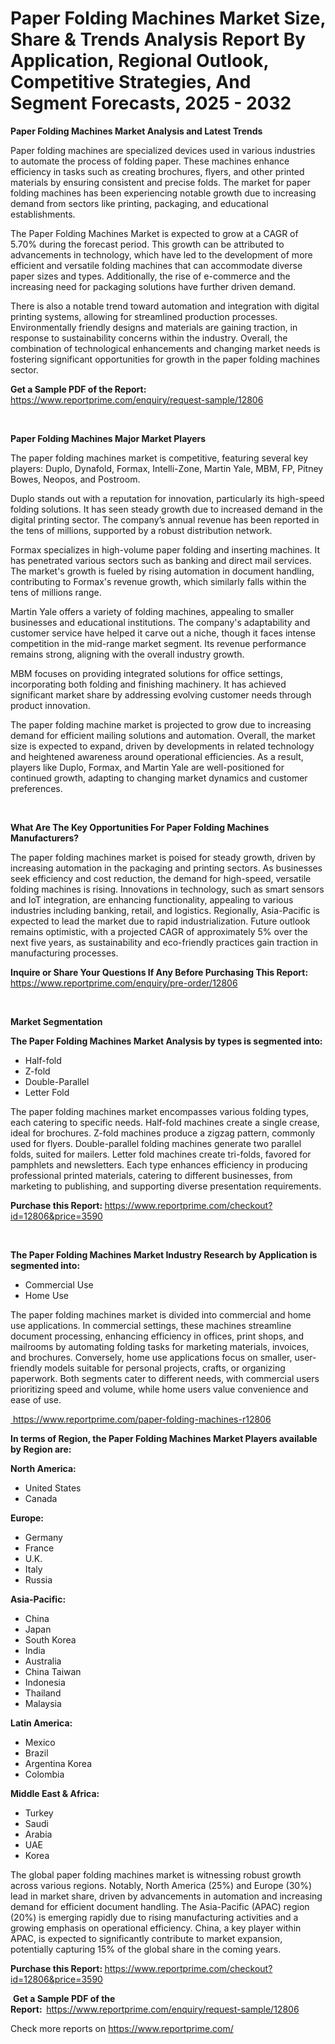 <p><h1>Paper Folding Machines Market Size, Share & Trends Analysis Report By Application, Regional Outlook, Competitive Strategies, And Segment Forecasts, 2025 - 2032</h1></p><p><strong>Paper Folding Machines Market Analysis and Latest Trends</strong></p>
<p><p>Paper folding machines are specialized devices used in various industries to automate the process of folding paper. These machines enhance efficiency in tasks such as creating brochures, flyers, and other printed materials by ensuring consistent and precise folds. The market for paper folding machines has been experiencing notable growth due to increasing demand from sectors like printing, packaging, and educational establishments.</p><p>The Paper Folding Machines Market is expected to grow at a CAGR of 5.70% during the forecast period. This growth can be attributed to advancements in technology, which have led to the development of more efficient and versatile folding machines that can accommodate diverse paper sizes and types. Additionally, the rise of e-commerce and the increasing need for packaging solutions have further driven demand.</p><p>There is also a notable trend toward automation and integration with digital printing systems, allowing for streamlined production processes. Environmentally friendly designs and materials are gaining traction, in response to sustainability concerns within the industry. Overall, the combination of technological enhancements and changing market needs is fostering significant opportunities for growth in the paper folding machines sector.</p></p>
<p><strong>Get a Sample PDF of the Report:&nbsp;</strong> <a href="https://www.reportprime.com/enquiry/request-sample/12806?utm_campaign=2609&utm_medium=2&utm_source=Github&utm_content=ia&utm_term=19032025&utm_id=paper-folding-machines">https://www.reportprime.com/enquiry/request-sample/12806</a></p>
<p>&nbsp;</p>
<p><strong>Paper Folding Machines Major Market Players</strong></p>
<p><p>The paper folding machines market is competitive, featuring several key players: Duplo, Dynafold, Formax, Intelli-Zone, Martin Yale, MBM, FP, Pitney Bowes, Neopos, and Postroom. </p><p>Duplo stands out with a reputation for innovation, particularly its high-speed folding solutions. It has seen steady growth due to increased demand in the digital printing sector. The company’s annual revenue has been reported in the tens of millions, supported by a robust distribution network.</p><p>Formax specializes in high-volume paper folding and inserting machines. It has penetrated various sectors such as banking and direct mail services. The market's growth is fueled by rising automation in document handling, contributing to Formax's revenue growth, which similarly falls within the tens of millions range.</p><p>Martin Yale offers a variety of folding machines, appealing to smaller businesses and educational institutions. The company's adaptability and customer service have helped it carve out a niche, though it faces intense competition in the mid-range market segment. Its revenue performance remains strong, aligning with the overall industry growth.</p><p>MBM focuses on providing integrated solutions for office settings, incorporating both folding and finishing machinery. It has achieved significant market share by addressing evolving customer needs through product innovation.</p><p>The paper folding machine market is projected to grow due to increasing demand for efficient mailing solutions and automation. Overall, the market size is expected to expand, driven by developments in related technology and heightened awareness around operational efficiencies. As a result, players like Duplo, Formax, and Martin Yale are well-positioned for continued growth, adapting to changing market dynamics and customer preferences.</p></p>
<p>&nbsp;</p>
<p><strong>What Are The Key Opportunities For Paper Folding Machines Manufacturers?</strong></p>
<p><p>The paper folding machines market is poised for steady growth, driven by increasing automation in the packaging and printing sectors. As businesses seek efficiency and cost reduction, the demand for high-speed, versatile folding machines is rising. Innovations in technology, such as smart sensors and IoT integration, are enhancing functionality, appealing to various industries including banking, retail, and logistics. Regionally, Asia-Pacific is expected to lead the market due to rapid industrialization. Future outlook remains optimistic, with a projected CAGR of approximately 5% over the next five years, as sustainability and eco-friendly practices gain traction in manufacturing processes.</p></p>
<p><strong>Inquire or Share Your Questions If Any Before Purchasing This Report:</strong> <a href="https://www.reportprime.com/enquiry/pre-order/12806?utm_campaign=2609&utm_medium=2&utm_source=Github&utm_content=ia&utm_term=19032025&utm_id=paper-folding-machines">https://www.reportprime.com/enquiry/pre-order/12806</a></p>
<p>&nbsp;</p>
<p><strong>Market Segmentation</strong></p>
<p><strong>The Paper Folding Machines Market Analysis by types is segmented into:</strong></p>
<p><ul><li>Half-fold</li><li>Z-fold</li><li>Double-Parallel</li><li>Letter Fold</li></ul></p>
<p><p>The paper folding machines market encompasses various folding types, each catering to specific needs. Half-fold machines create a single crease, ideal for brochures. Z-fold machines produce a zigzag pattern, commonly used for flyers. Double-parallel folding machines generate two parallel folds, suited for mailers. Letter fold machines create tri-folds, favored for pamphlets and newsletters. Each type enhances efficiency in producing professional printed materials, catering to different businesses, from marketing to publishing, and supporting diverse presentation requirements.</p></p>
<p><strong>Purchase this Report:&nbsp;</strong><a href="https://www.reportprime.com/checkout?id=12806&price=3590&utm_campaign=2609&utm_medium=2&utm_source=Github&utm_content=ia&utm_term=19032025&utm_id=paper-folding-machines">https://www.reportprime.com/checkout?id=12806&price=3590</a></p>
<p>&nbsp;</p>
<p><strong>The Paper Folding Machines Market Industry Research by Application is segmented into:</strong></p>
<p><ul><li>Commercial Use</li><li>Home Use</li></ul></p>
<p><p>The paper folding machines market is divided into commercial and home use applications. In commercial settings, these machines streamline document processing, enhancing efficiency in offices, print shops, and mailrooms by automating folding tasks for marketing materials, invoices, and brochures. Conversely, home use applications focus on smaller, user-friendly models suitable for personal projects, crafts, or organizing paperwork. Both segments cater to different needs, with commercial users prioritizing speed and volume, while home users value convenience and ease of use.</p></p>
<p><a href="https://www.reportprime.com/paper-folding-machines-r12806?utm_campaign=2609&utm_medium=2&utm_source=Github&utm_content=ia&utm_term=19032025&utm_id=paper-folding-machines">&nbsp;https://www.reportprime.com/paper-folding-machines-r12806</a></p>
<p><strong>In terms of Region, the Paper Folding Machines Market Players available by Region are:</strong></p>
<p>
    <p> <strong> North America: </strong>
        <ul>
            <li>United States</li>
            <li>Canada</li>
        </ul>
        </p> 
    <p> <strong> Europe: </strong>
        <ul>
            <li>Germany</li>
            <li>France</li>
            <li>U.K.</li>
            <li>Italy</li>
            <li>Russia</li>
        </ul>
        </p> 
    <p> <strong> Asia-Pacific: </strong>
        <ul>
            <li>China</li>
            <li>Japan</li>
            <li>South Korea</li>
            <li>India</li>
            <li>Australia</li>
            <li>China Taiwan</li>
            <li>Indonesia</li>
            <li>Thailand</li>
            <li>Malaysia</li>
        </ul>
        </p> 
    <p> <strong> Latin America: </strong>
        <ul>
            <li>Mexico</li>
            <li>Brazil</li>
            <li>Argentina Korea</li>
            <li>Colombia</li>
        </ul>
        </p> 
    <p> <strong> Middle East & Africa: </strong>
        <ul>
            <li>Turkey</li>
            <li>Saudi</li>
            <li>Arabia</li>
            <li>UAE</li>
            <li>Korea</li>
        </ul>
    </p>
    </p>
<p><p>The global paper folding machines market is witnessing robust growth across various regions. Notably, North America (25%) and Europe (30%) lead in market share, driven by advancements in automation and increasing demand for efficient document handling. The Asia-Pacific (APAC) region (20%) is emerging rapidly due to rising manufacturing activities and a growing emphasis on operational efficiency. China, a key player within APAC, is expected to significantly contribute to market expansion, potentially capturing 15% of the global share in the coming years.</p></p>
<p><strong>Purchase this Report: </strong><a href="https://www.reportprime.com/checkout?id=12806&price=3590&utm_campaign=2609&utm_medium=2&utm_source=Github&utm_content=ia&utm_term=19032025&utm_id=paper-folding-machines">https://www.reportprime.com/checkout?id=12806&price=3590</a></p>
<p>&nbsp;<strong>Get a Sample PDF of the Report:&nbsp;&nbsp;</strong><a href="https://www.reportprime.com/enquiry/request-sample/12806?utm_campaign=2609&utm_medium=2&utm_source=Github&utm_content=ia&utm_term=19032025&utm_id=paper-folding-machines">https://www.reportprime.com/enquiry/request-sample/12806</a></p>
<p><strong></strong></p>
<p>Check more reports on <a href="https://www.reportprime.com/?utm_campaign=2609&utm_medium=2&utm_source=Github&utm_content=ia&utm_term=19032025&utm_id=paper-folding-machines">https://www.reportprime.com/</a></p>